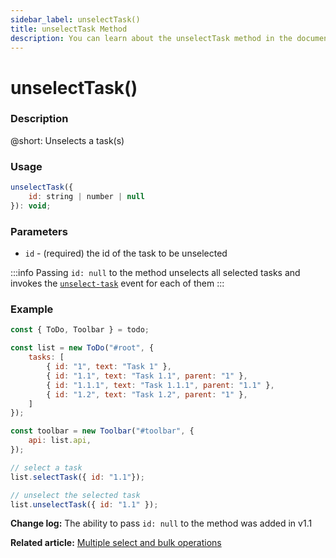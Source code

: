 ```yaml
---
sidebar_label: unselectTask()
title: unselectTask Method
description: You can learn about the unselectTask method in the documentation of the DHTMLX JavaScript To Do List library. Browse developer guides and API reference, try out code examples and live demos, and download a free 30-day evaluation version of DHTMLX To Do List.
---
```


# unselectTask()

### Description

@short: Unselects a task(s)

### Usage

~~~js
unselectTask({
    id: string | number | null
}): void;
~~~

### Parameters

- `id` - (required) the id of the task to be unselected

:::info
Passing `id: null` to the method unselects all selected tasks and invokes the [`unselect-task`](api/events/unselecttask_event.md) event for each of them
:::


### Example

~~~js {17,20}
const { ToDo, Toolbar } = todo;

const list = new ToDo("#root", {
    tasks: [
        { id: "1", text: "Task 1" },
        { id: "1.1", text: "Task 1.1", parent: "1" },
        { id: "1.1.1", text: "Task 1.1.1", parent: "1.1" },
        { id: "1.2", text: "Task 1.2", parent: "1" },
    ]
});

const toolbar = new Toolbar("#toolbar", {
    api: list.api,
});

// select a task
list.selectTask({ id: "1.1"});

// unselect the selected task
list.unselectTask({ id: "1.1" });
~~~

**Change log:** The ability to pass `id: null` to the method was added in v1.1

**Related article:** [Multiple select and bulk operations](guides/multiselection.md)
